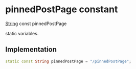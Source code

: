 


# pinnedPostPage constant







[String](https://api.flutter.dev/flutter/dart-core/String-class.html) const pinnedPostPage
  




<p>static variables.</p>



## Implementation

```dart
static const String pinnedPostPage = "/pinnedPostPage";
```







